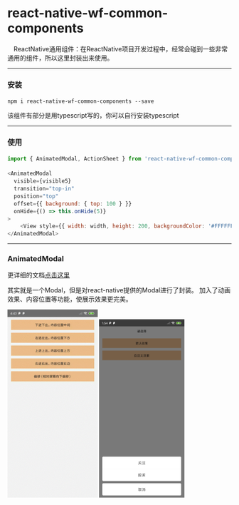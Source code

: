 # react-native-wf-common-components
&emsp;ReactNative通用组件：在ReactNative项目开发过程中，经常会碰到一些非常通用的组件，所以这里封装出来使用。

---
### 安装
`npm i react-native-wf-common-components --save`

该组件有部分是用typescript写的，你可以自行安装typescript


---
### 使用

```javascript
import { AnimatedModal, ActionSheet } from 'react-native-wf-common-components';

<AnimatedModal
  visible={visible5}
  transition="top-in"
  position="top"
  offset={{ background: { top: 100 } }}
  onHide={() => this.onHide(5)}
>
	<View style={{ width: width, height: 200, backgroundColor: '#FFFFFF' }} />
</AnimatedModal>
```


----
### AnimatedModal
更详细的文档[点击这里](https://github.com/wufengyc/react-native-common-components/tree/master/libs/modal)

其实就是一个Modal，但是对react-native提供的Modal进行了封装。
加入了动画效果、内容位置等功能，使展示效果更完美。

<img src="https://github.com/wufengyc/react-native-common-components/blob/master/libs/imgs/animated_modal.gif" style="zoom:75%;" />

<img src="https://github.com/wufengyc/react-native-common-components/blob/master/example/imgs/2.jpg" height=400 />